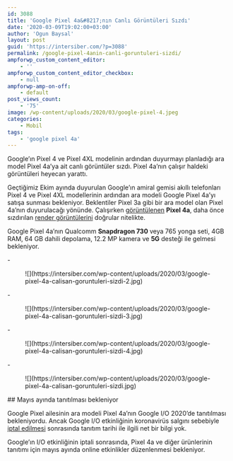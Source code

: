 ```yaml
---
id: 3088
title: 'Google Pixel 4a&#8217;nın Canlı Görüntüleri Sızdı'
date: '2020-03-09T19:02:00+03:00'
author: 'Ogun Baysal'
layout: post
guid: 'https://intersiber.com/?p=3088'
permalink: /google-pixel-4anin-canli-goruntuleri-sizdi/
ampforwp_custom_content_editor:
    - ''
ampforwp_custom_content_editor_checkbox:
    - null
ampforwp-amp-on-off:
    - default
post_views_count:
    - '75'
image: /wp-content/uploads/2020/03/google-pixel-4.jpeg
categories:
    - Mobil
tags:
    - 'google pixel 4a'
---
```


Google’ın Pixel 4 ve Pixel 4XL modelinin ardından duyurmayı planladığı ara model Pixel 4a’ya ait canlı görüntüler sızdı. Pixel 4a’nın çalışır haldeki görüntüleri heyecan yarattı.

Geçtiğimiz Ekim ayında duyurulan Google’ın amiral gemisi akıllı telefonları Pixel 4 ve Pixel 4XL modellerinin ardından ara modeli Google Pixel 4a’yı satışa sunması bekleniyor. Beklentiler Pixel 3a gibi bir ara model olan Pixel 4a’nın duyurulacağı yönünde. Çalışırken [görüntülenen](https://rozetked.me/news/10000-novye-fotografii-google-pixel-4a-podtverzhdayut-dizayn-smartfona) **Pixel 4a**, daha önce sızdırılan [render görüntülerini](https://intersiber.com/googlein-ara-modeli-pixel-4a-fotograflari-sizdi/) doğrular nitelikte.

Google Pixel 4a’nın Qualcomm **Snapdragon 730** veya 765 yonga seti, 4GB RAM, 64 GB dahili depolama, 12.2 MP kamera ve **5G** desteği ile gelmesi bekleniyor.

<div class="wp-block-jetpack-slideshow aligncenter" data-effect="slide"><div class="wp-block-jetpack-slideshow_container swiper-container">- <figure>![](https://intersiber.com/wp-content/uploads/2020/03/google-pixel-4a-calisan-goruntuleri-sizdi-2.jpg)</figure>
- <figure>![](https://intersiber.com/wp-content/uploads/2020/03/google-pixel-4a-calisan-goruntuleri-sizdi-3.jpg)</figure>
- <figure>![](https://intersiber.com/wp-content/uploads/2020/03/google-pixel-4a-calisan-goruntuleri-sizdi-4.jpg)</figure>
- <figure>![](https://intersiber.com/wp-content/uploads/2020/03/google-pixel-4a-calisan-goruntuleri-sizdi.jpg)</figure>

<a class="wp-block-jetpack-slideshow_button-prev swiper-button-prev swiper-button-white" role="button"></a><a class="wp-block-jetpack-slideshow_button-next swiper-button-next swiper-button-white" role="button"></a><a aria-label="Pause Slideshow" class="wp-block-jetpack-slideshow_button-pause" role="button"></a><div class="wp-block-jetpack-slideshow_pagination swiper-pagination swiper-pagination-white"></div></div></div>## Mayıs ayında tanıtılması bekleniyor

Google Pixel ailesinin ara modeli Pixel 4a’nın Google I/O 2020’de tanıtılması bekleniyordu. Ancak Google I/O etkinliğinin koronavirüs salgını sebebiyle [iptal edilmesi](https://intersiber.com/google-i-o-koronavirus-nedeniyle-iptal-edildi/) sonrasında tanıtım tarihi ile ilgili net bir bilgi yok.

Google’ın I/O etkinliğinin iptali sonrasında, Pixel 4a ve diğer ürünlerinin tanıtımı için mayıs ayında online etkinlikler düzenlenmesi bekleniyor.